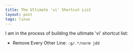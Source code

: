 ```yaml
---
title: The Ultimate 'vi' Shortcut List
layout: post
tags: linux
---
```


I am in the process of building the ultimate 'vi' shortcut list:

<ul>
<li>Remove Every Other Line:
<code>:g/.*/norm jdd</code></li>
</ul>
